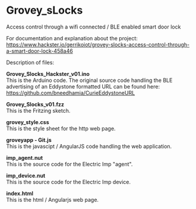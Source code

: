 # Grovey_sLocks
Access control through a wifi connected / BLE enabled smart door lock

For documentation and explanation about the project: https://www.hackster.io/gerrikoiot/grovey-slocks-access-control-through-a-smart-door-lock-458a46

Description of files:

<strong>Grovey_Slocks_Hackster_v01.ino</strong><br />
This is the Arduino code. The original source code handling the BLE advertising of an Eddystone formatted URL can be found here: https://github.com/bneedhamia/CurieEddystoneURL

<strong>Grovey_Slocks_v01.fzz</strong><br />
This is the Fritzing sketch.

<strong>grovey_style.css</strong><br />
This is the style sheet for the http web page.

<strong>groveyapp - Git.js</strong><br />
This is the javascipt / AngularJS code handling the web application.

<strong>imp_agent.nut</strong><br />
This is the source code for the Electric Imp "agent".

<strong>imp_device.nut</strong><br />
This is the source code for the Electric Imp device.

<strong>index.html</strong><br />
This is the html / Angularjs web page.
